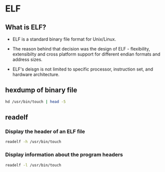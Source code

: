 # ELF

## What is ELF?

* ELF is a standard binary file format for Unix/Linux.

* The reason behind that decision was the design of ELF - flexibility, extensibilty and cross platform support for different endian formats and address sizes.

* ELF's deisgn is not limited to specific processor, instruction set, and hardware architecture.


## hexdump of binary file

```bash
hd /usr/bin/touch | head -5
```

## readelf

### Display the header of an ELF file

```bash
readelf -h /usr/bin/touch
```

### Display information about the program headers

```bash
readelf -l /usr/bin/touch
```

